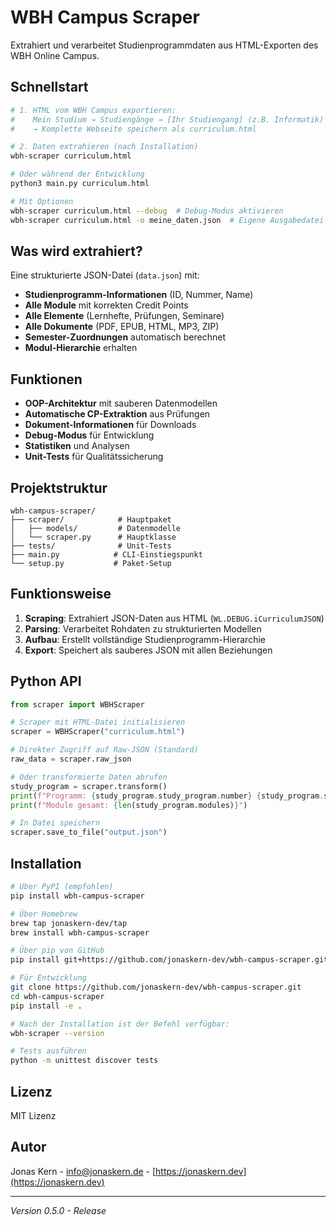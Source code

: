 # WBH Campus Scraper

Extrahiert und verarbeitet Studienprogrammdaten aus HTML-Exporten des WBH Online Campus.

## Schnellstart

```bash
# 1. HTML vom WBH Campus exportieren:
#    Mein Studium → Studiengänge → [Ihr Studiengang] (z.B. Informatik)
#    → Komplette Webseite speichern als curriculum.html

# 2. Daten extrahieren (nach Installation)
wbh-scraper curriculum.html

# Oder während der Entwicklung
python3 main.py curriculum.html

# Mit Optionen
wbh-scraper curriculum.html --debug  # Debug-Modus aktivieren
wbh-scraper curriculum.html -o meine_daten.json  # Eigene Ausgabedatei
```

## Was wird extrahiert?

Eine strukturierte JSON-Datei (`data.json`) mit:
- **Studienprogramm-Informationen** (ID, Nummer, Name)
- **Alle Module** mit korrekten Credit Points
- **Alle Elemente** (Lernhefte, Prüfungen, Seminare)
- **Alle Dokumente** (PDF, EPUB, HTML, MP3, ZIP)
- **Semester-Zuordnungen** automatisch berechnet
- **Modul-Hierarchie** erhalten

## Funktionen

- **OOP-Architektur** mit sauberen Datenmodellen
- **Automatische CP-Extraktion** aus Prüfungen
- **Dokument-Informationen** für Downloads
- **Debug-Modus** für Entwicklung
- **Statistiken** und Analysen
- **Unit-Tests** für Qualitätssicherung

## Projektstruktur

```
wbh-campus-scraper/
├── scraper/            # Hauptpaket
│   ├── models/         # Datenmodelle
│   └── scraper.py      # Hauptklasse
├── tests/              # Unit-Tests
├── main.py            # CLI-Einstiegspunkt
└── setup.py           # Paket-Setup
```

## Funktionsweise

1. **Scraping**: Extrahiert JSON-Daten aus HTML (`WL.DEBUG.iCurriculumJSON`)
2. **Parsing**: Verarbeitet Rohdaten zu strukturierten Modellen
3. **Aufbau**: Erstellt vollständige Studienprogramm-Hierarchie
4. **Export**: Speichert als sauberes JSON mit allen Beziehungen

## Python API

```python
from scraper import WBHScraper

# Scraper mit HTML-Datei initialisieren
scraper = WBHScraper("curriculum.html")

# Direkter Zugriff auf Raw-JSON (Standard)
raw_data = scraper.raw_json

# Oder transformierte Daten abrufen
study_program = scraper.transform()
print(f"Programm: {study_program.study_program.number} {study_program.study_program.name}")
print(f"Module gesamt: {len(study_program.modules)}")

# In Datei speichern
scraper.save_to_file("output.json")
```

## Installation

```bash
# Über PyPI (empfohlen)
pip install wbh-campus-scraper

# Über Homebrew
brew tap jonaskern-dev/tap
brew install wbh-campus-scraper

# Über pip von GitHub
pip install git+https://github.com/jonaskern-dev/wbh-campus-scraper.git

# Für Entwicklung
git clone https://github.com/jonaskern-dev/wbh-campus-scraper.git
cd wbh-campus-scraper
pip install -e .

# Nach der Installation ist der Befehl verfügbar:
wbh-scraper --version

# Tests ausführen
python -m unittest discover tests
```

## Lizenz

MIT Lizenz

## Autor

Jonas Kern - [info@jonaskern.de](mailto:info@jonaskern.de) - [https://jonaskern.dev](https://jonaskern.dev)

---

*Version 0.5.0 - Release*